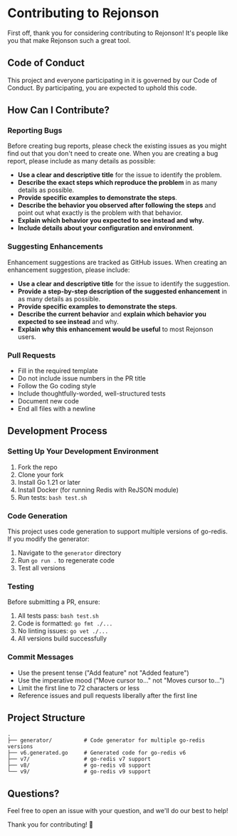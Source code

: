 # Contributing to Rejonson

First off, thank you for considering contributing to Rejonson! It's people like you that make Rejonson such a great tool.

## Code of Conduct

This project and everyone participating in it is governed by our Code of Conduct. By participating, you are expected to uphold this code.

## How Can I Contribute?

### Reporting Bugs

Before creating bug reports, please check the existing issues as you might find out that you don't need to create one. When you are creating a bug report, please include as many details as possible:

* **Use a clear and descriptive title** for the issue to identify the problem.
* **Describe the exact steps which reproduce the problem** in as many details as possible.
* **Provide specific examples to demonstrate the steps**.
* **Describe the behavior you observed after following the steps** and point out what exactly is the problem with that behavior.
* **Explain which behavior you expected to see instead and why.**
* **Include details about your configuration and environment**.

### Suggesting Enhancements

Enhancement suggestions are tracked as GitHub issues. When creating an enhancement suggestion, please include:

* **Use a clear and descriptive title** for the issue to identify the suggestion.
* **Provide a step-by-step description of the suggested enhancement** in as many details as possible.
* **Provide specific examples to demonstrate the steps**.
* **Describe the current behavior** and **explain which behavior you expected to see instead** and why.
* **Explain why this enhancement would be useful** to most Rejonson users.

### Pull Requests

* Fill in the required template
* Do not include issue numbers in the PR title
* Follow the Go coding style
* Include thoughtfully-worded, well-structured tests
* Document new code
* End all files with a newline

## Development Process

### Setting Up Your Development Environment

1. Fork the repo
2. Clone your fork
3. Install Go 1.21 or later
4. Install Docker (for running Redis with ReJSON module)
5. Run tests: `bash test.sh`

### Code Generation

This project uses code generation to support multiple versions of go-redis. If you modify the generator:

1. Navigate to the `generator` directory
2. Run `go run .` to regenerate code
3. Test all versions

### Testing

Before submitting a PR, ensure:

1. All tests pass: `bash test.sh`
2. Code is formatted: `go fmt ./...`
3. No linting issues: `go vet ./...`
4. All versions build successfully

### Commit Messages

* Use the present tense ("Add feature" not "Added feature")
* Use the imperative mood ("Move cursor to..." not "Moves cursor to...")
* Limit the first line to 72 characters or less
* Reference issues and pull requests liberally after the first line

## Project Structure

```
.
├── generator/          # Code generator for multiple go-redis versions
├── v6.generated.go     # Generated code for go-redis v6
├── v7/                 # go-redis v7 support
├── v8/                 # go-redis v8 support
└── v9/                 # go-redis v9 support
```

## Questions?

Feel free to open an issue with your question, and we'll do our best to help!

Thank you for contributing! 🎉
